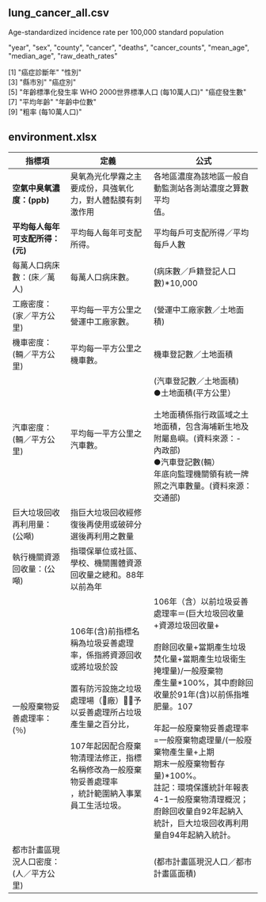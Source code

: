 ## lung_cancer_all.csv

Age-standardized incidence rate per 100,000 standard population

"year", "sex", "county", "cancer", "deaths", "cancer_counts", "mean_age", "median_age", "raw_death_rates"

[1] "癌症診斷年"                                          "性別"                                               
[3] "縣市別"                                              "癌症別"                                             
[5] "年齡標準化發生率  WHO 2000世界標準人口 (每10萬人口)" "癌症發生數"                                         
[7] "平均年齡"                                            "年齡中位數"                                         
[9] "粗率 (每10萬人口)" 

## environment.xlsx

| 指標項                  | 定義                                                                                                                                                 | 公式                                                                                                                                                                                                                                                                |
| -------------------- | -------------------------------------------------------------------------------------------------------------------------------------------------- | ----------------------------------------------------------------------------------------------------------------------------------------------------------------------------------------------------------------------------------------------------------------- |
| **空氣中臭氧濃度：(ppb)**    | 臭氧為光化學霧之主要成份，具強氧化力，對人體黏膜有刺激作用                                                                                                                      | 各地區濃度為該地區一般自動監測站各測站濃度之算數平均  <br/> 值。                                                                                                                                                                                                                              |
| **平均每人每年可支配所得：(元)**  | 平均每人每年可支配所得。                                                                                                                                       | 平均每戶可支配所得／平均每戶人數                                                                                                                                                                                                                                                  |
| 每萬人口病床數：(床／萬人)       | 每萬人口病床數。                                                                                                                                           | (病床數／戶籍登記人口數)*10,000                                                                                                                                                                                                                                              |
| 工廠密度：(家／平方公里)        | 平均每一平方公里之營運中工廠家數。                                                                                                                                  | (營運中工廠家數／土地面積)                                                                                                                                                                                                                                                    |
| 機車密度：(輛／平方公里)        | 平均每一平方公里之機車數。                                                                                                                                      | 機車登記數／土地面積                                                                                                                                                                                                                                                        |
| 汽車密度：(輛／平方公里)        | 平均每一平方公里之汽車數。                                                                                                                                      | (汽車登記數／土地面積)<br/>●土地面積(平方公里）<br/><br/>土地面積係指行政區域之土地面積，包含海埔新生地及附屬島嶼。(資料來源：-<br/>內政部) <br/>●汽車登記數(輛） <br/>年底向監理機關領有統一牌照之汽車數量。(資料來源：交通部)                                                                                                                             |
| 巨大垃圾回收再利用量：(公噸)      | 指巨大垃圾回收經修復後再使用或破碎分選後再利用之數量                                                                                                                         |                                                                                                                                                                                                                                                                   |
| 執行機關資源回收量：(公噸)       | 指環保單位或社區、學校、機關團體資源回收量之總和。88年以前為年                                                                                                                   |                                                                                                                                                                                                                                                                   |
| 一般廢棄物妥善處理率：(％)       | 106年(含)前指標名稱為垃圾妥善處理率，係指將資源回收或將垃圾於設<br/><br/>置有防污設施之垃圾處理場（廠），予以妥善處理所占垃圾產生量之百分比，<br/><br/>107年起因配合廢棄物清理法修正，指標名稱修改為一般廢棄物妥善處理率 <br/>，統計範圍納入事業員工生活垃圾。 | 106年（含）以前垃圾妥善處理率＝(巨大垃圾回收量+資源垃圾回收量+<br/><br/>廚餘回收量+當期產生垃圾焚化量+當期產生垃圾衛生掩埋量)/一般廢棄物 <br/>產生量*100%，其中廚餘回收量於91年(含)以前係指堆肥量。107<br/><br/>年起一般廢棄物妥善處理率=一般廢棄物處理量/(一般廢棄物產生量+上期 <br/>期末一般廢棄物暫存量)*100%。 <br/>註記：環境保護統計年報表4-1一般廢棄物清理概況；廚餘回收量自92年起納入 <br/>統計，巨大垃圾回收再利用量自94年起納入統計。 |
| 都市計畫區現況人口密度：(人／平方公里) |                                                                                                                                                    | (都市計畫區現況人口／都市計畫區面積)                                                                                                                                                                                                                                               |
